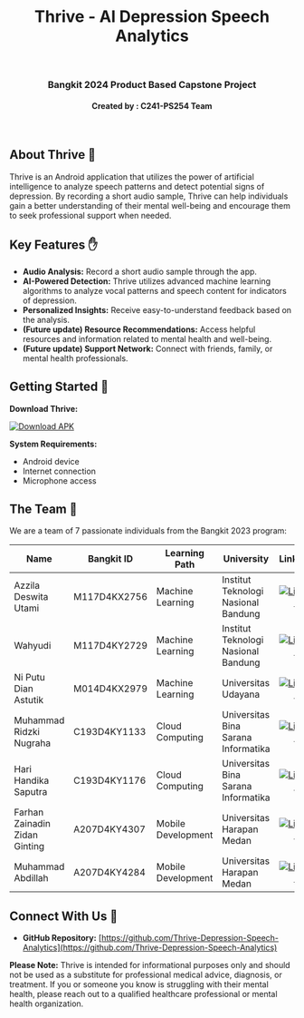 <h1 align="center"> Thrive - AI Depression Speech Analytics</h1>
<br>

<h3 align="center">Bangkit 2024 Product Based Capstone Project</h3>
<h4 align="center">Created by : C241-PS254 Team</h4>
<br>

## About Thrive 👋

Thrive is an Android application that utilizes the power of artificial intelligence to analyze speech patterns and detect potential signs of depression.  By recording a short audio sample, Thrive can help individuals gain a better understanding of their mental well-being and encourage them to seek professional support when needed. 

## Key Features ✋

* **Audio Analysis:** Record a short audio sample through the app.
* **AI-Powered Detection:** Thrive utilizes advanced machine learning algorithms to analyze vocal patterns and speech content for indicators of depression.
* **Personalized Insights:** Receive easy-to-understand feedback based on the analysis. 
* **(Future update) Resource Recommendations:**  Access helpful resources and information related to mental health and well-being.  
* **(Future update) Support Network:** Connect with friends, family, or mental health professionals.

## Getting Started 🚀

**Download Thrive:**

[![Download APK](https://img.shields.io/badge/Download-APK-brightgreen)]((https://drive.google.com/file/d/1wDlzP90rCpcXlHr00XAcIvKdj-CvGmmB/view?usp=sharing))

**System Requirements:**

* Android device
* Internet connection
* Microphone access

## The Team 👥

We are a team of 7 passionate individuals from the Bangkit 2023 program:

| Name                      | Bangkit ID        | Learning Path     | University                                 | Linkedin 
|---------------------------|-------------------|-------------------|---------------------------------------------| :---: |
| Azzila Deswita Utami       | M117D4KX2756     | Machine Learning  | Institut Teknologi Nasional Bandung        | [![LinkedIn](https://img.shields.io/badge/LinkedIn-Profile-blue?logo=linkedin&style=social)](https://www.linkedin.com/in/azziladeswitautami/) |
| Wahyudi                   | M117D4KY2729     | Machine Learning  | Institut Teknologi Nasional Bandung        | [![LinkedIn](https://img.shields.io/badge/LinkedIn-Profile-blue?logo=linkedin&style=social)](https://www.linkedin.com/in/wahyudi-y4103/) |
| Ni Putu Dian Astutik      | M014D4KX2979     | Machine Learning  | Universitas Udayana                        | [![LinkedIn](https://img.shields.io/badge/LinkedIn-Profile-blue?logo=linkedin&style=social)](https://www.linkedin.com/in/niputudianastutik/) |
| Muhammad Ridzki Nugraha    | C193D4KY1133     | Cloud Computing   | Universitas Bina Sarana Informatika        | [![LinkedIn](https://img.shields.io/badge/LinkedIn-Profile-blue?logo=linkedin&style=social)](https://www.linkedin.com/in/muhammad-ridzki-nugraha/) |
| Hari Handika Saputra      | C193D4KY1176     | Cloud Computing   | Universitas Bina Sarana Informatika        | [![LinkedIn](https://img.shields.io/badge/LinkedIn-Profile-blue?logo=linkedin&style=social)](https://www.linkedin.com/in/hhsaputra/) |
| Farhan Zainadin Zidan Ginting | A207D4KY4307     | Mobile Development | Universitas Harapan Medan                    | [![LinkedIn](https://img.shields.io/badge/LinkedIn-Profile-blue?logo=linkedin&style=social)](https://www.linkedin.com/in/farhan-zainadin/) |
| Muhammad Abdillah          | A207D4KY4284     | Mobile Development | Universitas Harapan Medan                    | [![LinkedIn](https://img.shields.io/badge/LinkedIn-Profile-blue?logo=linkedin&style=social)](REPLACE_WITH_LINKEDIN_PROFILE_URL) |

## Connect With Us 🤝

* **GitHub Repository:** [https://github.com/Thrive-Depression-Speech-Analytics](https://github.com/Thrive-Depression-Speech-Analytics) 

**Please Note:** Thrive is intended for informational purposes only and should not be used as a substitute for professional medical advice, diagnosis, or treatment. If you or someone you know is struggling with their mental health, please reach out to a qualified healthcare professional or mental health organization. 
